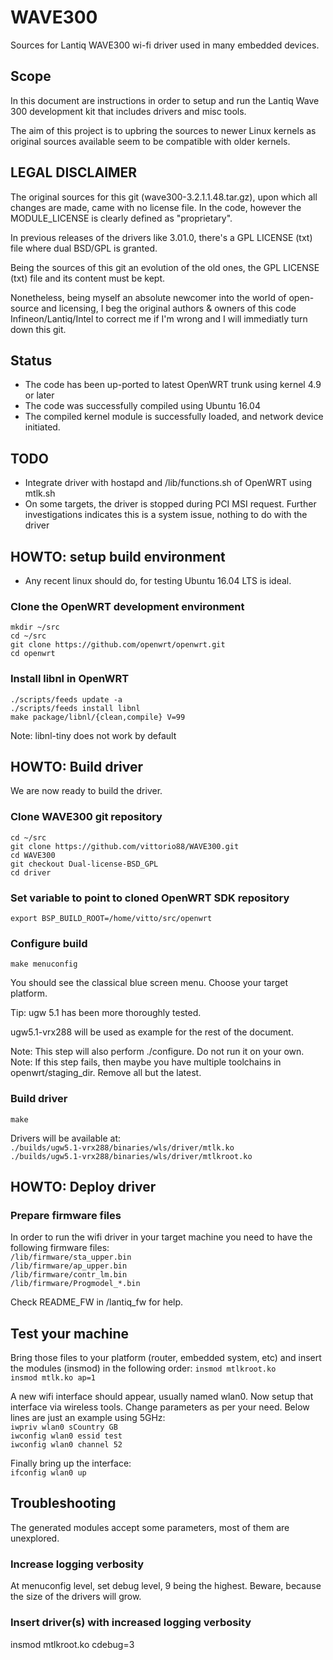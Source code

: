 # WAVE300
Sources for Lantiq WAVE300 wi-fi driver used in many embedded devices.

## Scope
In this document are instructions in order to setup and run
the Lantiq Wave 300 development kit that includes drivers and misc
tools.

The aim of this project is to upbring the sources to newer Linux kernels 
as original sources available seem to be compatible with older kernels.

## LEGAL DISCLAIMER
The original sources for this git (wave300-3.2.1.1.48.tar.gz), upon which 
all changes are made, came with no license file. In the code, however
the MODULE_LICENSE is clearly defined as "proprietary".

In previous releases of the drivers like 3.01.0, there's a GPL 
LICENSE (txt) file where dual BSD/GPL is granted.

Being the sources of this git an evolution of the old ones, 
the GPL LICENSE (txt) file and its content must be kept.

Nonetheless, being myself an absolute newcomer into the world of
open-source and licensing, I beg the original authors & owners of this 
code Infineon/Lantiq/Intel to correct me if I'm wrong and I will 
immediatly turn down this git.

## Status
- The code has been up-ported to latest OpenWRT trunk using kernel 4.9 or later
- The code was successfully compiled using Ubuntu 16.04
- The compiled kernel module is successfully loaded, and network device initiated.

## TODO
- Integrate driver with hostapd and /lib/functions.sh of OpenWRT using mtlk.sh
- On some targets, the driver is stopped during PCI MSI request. 
	Further investigations indicates this is a system issue, 
	nothing to do with the driver

## HOWTO: setup build environment
* Any recent linux should do, for testing Ubuntu 16.04 LTS is ideal.

### Clone the OpenWRT development environment
`mkdir ~/src`  
`cd ~/src`  
`git clone https://github.com/openwrt/openwrt.git`  
`cd openwrt`  

### Install libnl in OpenWRT
`./scripts/feeds update -a`  
`./scripts/feeds install libnl`  
`make package/libnl/{clean,compile} V=99`  

Note: libnl-tiny does not work by default

## HOWTO: Build driver
We are now ready to build the driver.

### Clone WAVE300 git repository
`cd ~/src`  
`git clone https://github.com/vittorio88/WAVE300.git`  
`cd WAVE300`  
`git checkout Dual-license-BSD_GPL`  
`cd driver`  

### Set variable to point to cloned OpenWRT SDK repository
`export BSP_BUILD_ROOT=/home/vitto/src/openwrt`  

### Configure build
`make menuconfig`  

You should see the classical blue screen menu.
Choose your target platform.

Tip: ugw 5.1 has been more thoroughly tested.

ugw5.1-vrx288 will be used as example for the rest of the document.

Note: This step will also perform ./configure. Do not run it on your own.
Note: If this step fails, then maybe you have multiple toolchains in openwrt/staging_dir. Remove all but the latest.

### Build driver
`make`  

Drivers will be available at:  
`./builds/ugw5.1-vrx288/binaries/wls/driver/mtlk.ko`  
`./builds/ugw5.1-vrx288/binaries/wls/driver/mtlkroot.ko`  


## HOWTO: Deploy driver

### Prepare firmware files
In order to run the wifi driver in your target machine
you need to have the following firmware files:  
`/lib/firmware/sta_upper.bin`  
`/lib/firmware/ap_upper.bin`  
`/lib/firmware/contr_lm.bin`  
`/lib/firmware/Progmodel_*.bin`  

Check README_FW in /lantiq_fw for help.

## Test your machine
Bring those files to your platform (router, embedded system, etc) and
insert the modules (insmod) in the following order:
`insmod mtlkroot.ko`  
`insmod mtlk.ko ap=1`  

A new wifi interface should appear, usually named wlan0.
Now setup that interface via wireless tools. Change parameters as per your need.
Below lines are just an example using 5GHz:  
`iwpriv wlan0 sCountry GB`  
`iwconfig wlan0 essid test`  
`iwconfig wlan0 channel 52`  

Finally bring up the interface:  
`ifconfig wlan0 up`  

## Troubleshooting
The generated modules accept some parameters, most of them are unexplored.

### Increase logging verbosity
At menuconfig level, set debug level, 9 being the highest.
Beware, because the size of the drivers will grow.

### Insert driver(s) with increased logging verbosity
insmod mtlkroot.ko cdebug=3

